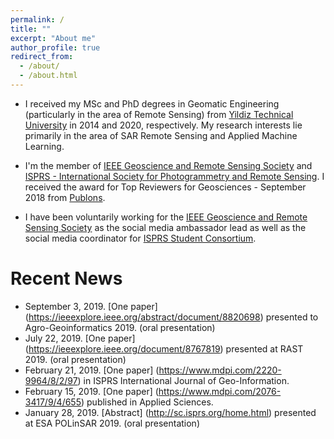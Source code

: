 ```yaml
---
permalink: /
title: ""
excerpt: "About me"
author_profile: true
redirect_from: 
  - /about/
  - /about.html
---
```




* I  received my MSc and PhD degrees in Geomatic Engineering (particularly in the area of Remote Sensing) from [Yildiz Technical University](http://www.yildiz.edu.tr/en) in 2014 and 2020, respectively. My research interests lie primarily in the area of SAR Remote Sensing and Applied Machine Learning. 

* I'm the member of [IEEE Geoscience and Remote Sensing Society](http://www.grss-ieee.org/) and [ISPRS - International Society for Photogrammetry and Remote Sensing](https://www.isprs.org/). I received the award for Top Reviewers for Geosciences - September 2018 from [Publons](https://publons.com/researcher/1175331/mustafa-ustuner/). 

* I have been voluntarily working for the [IEEE Geoscience and Remote Sensing Society](http://www.grss-ieee.org/) as the social media ambassador lead as well as the social media coordinator for [ISPRS Student Consortium](http://sc.isprs.org/home.html).


# Recent News
* September 3, 2019. [One paper] (https://ieeexplore.ieee.org/abstract/document/8820698) presented to Agro-Geoinformatics 2019. (oral presentation)
* July 22, 2019. [One paper] (https://ieeexplore.ieee.org/document/8767819) presented at RAST 2019. (oral presentation)
* February 21, 2019. [One paper] (https://www.mdpi.com/2220-9964/8/2/97) in ISPRS International Journal of Geo-Information.
* February 15, 2019. [One paper] (https://www.mdpi.com/2076-3417/9/4/655) published in Applied Sciences. 
* January 28, 2019. [Abstract] (http://sc.isprs.org/home.html) presented at ESA POLinSAR 2019. (oral presentation)
